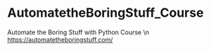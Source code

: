 # AutomatetheBoringStuff_Course
Automate the Boring Stuff with Python Course \n
https://automatetheboringstuff.com/


